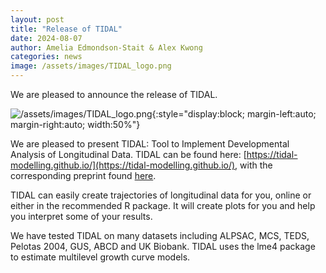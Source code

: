 ```yaml
---
layout: post
title: "Release of TIDAL"
date: 2024-08-07
author: Amelia Edmondson-Stait & Alex Kwong
categories: news
image: /assets/images/TIDAL_logo.png
---
```


We are pleased to announce the release of TIDAL.

![/assets/images/TIDAL_logo.png](/assets/images/TIDAL_logo.png){:style="display:block; margin-left:auto; margin-right:auto; width:50%"}

We are pleased to present TIDAL: Tool to Implement Developmental Analysis of Longitudinal Data. TIDAL can be found here: [https://tidal-modelling.github.io/](https://tidal-modelling.github.io/), with the corresponding preprint found [here](https://www.medrxiv.org/content/10.1101/2024.08.12.24311854v1).

TIDAL can easily create trajectories of longitudinal data for you, online or either in the recommended R package. It will create plots for you and help you interpret some of your results.

We have tested TIDAL on many datasets including ALPSAC, MCS, TEDS, Pelotas 2004, GUS, ABCD and UK Biobank. TIDAL uses the lme4 package to estimate multilevel growth curve models. 
